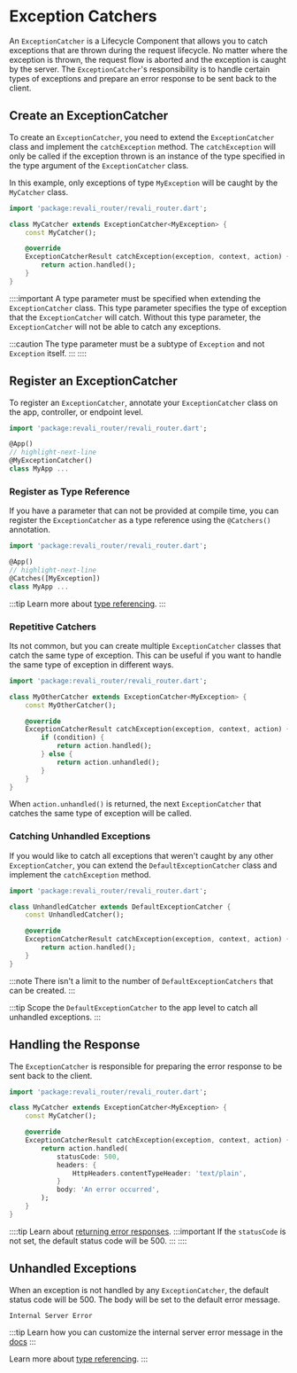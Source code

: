 # Exception Catchers

An `ExceptionCatcher` is a Lifecycle Component that allows you to catch exceptions that are thrown during the request lifecycle. No matter where the exception is thrown, the request flow is aborted and the exception is caught by the server. The `ExceptionCatcher`'s responsibility is to handle certain types of exceptions and prepare an error response to be sent back to the client.

## Create an ExceptionCatcher

To create an `ExceptionCatcher`, you need to extend the `ExceptionCatcher` class and implement the `catchException` method. The `catchException` will only be called if the exception thrown is an instance of the type specified in the type argument of the `ExceptionCatcher` class.

In this example, only exceptions of type `MyException` will be caught by the `MyCatcher` class.

```dart title="lib/catchers/my_catcher.dart"
import 'package:revali_router/revali_router.dart';

class MyCatcher extends ExceptionCatcher<MyException> {
    const MyCatcher();

    @override
    ExceptionCatcherResult catchException(exception, context, action) {
        return action.handled();
    }
}
```

::::important
A type parameter must be specified when extending the `ExceptionCatcher` class. This type parameter specifies the type of exception that the `ExceptionCatcher` will catch. Without this type parameter, the `ExceptionCatcher` will not be able to catch any exceptions.

:::caution
The type parameter must be a subtype of `Exception` and not `Exception` itself.
:::
::::

## Register an ExceptionCatcher

To register an `ExceptionCatcher`, annotate your `ExceptionCatcher` class on the app, controller, or endpoint level.

```dart title="routes/my_app.dart"
import 'package:revali_router/revali_router.dart';

@App()
// highlight-next-line
@MyExceptionCatcher()
class MyApp ...
```

### Register as Type Reference

If you have a parameter that can not be provided at compile time, you can register the `ExceptionCatcher` as a type reference using the `@Catchers()` annotation.

```dart title="routes/my_app.dart"
import 'package:revali_router/revali_router.dart';

@App()
// highlight-next-line
@Catches([MyException])
class MyApp ...
```

:::tip
Learn more about [type referencing][type-referencing].
:::

### Repetitive Catchers

Its not common, but you can create multiple `ExceptionCatcher` classes that catch the same type of exception. This can be useful if you want to handle the same type of exception in different ways.

```dart title="lib/catchers/my_other_catcher.dart"
import 'package:revali_router/revali_router.dart';

class MyOtherCatcher extends ExceptionCatcher<MyException> {
    const MyOtherCatcher();

    @override
    ExceptionCatcherResult catchException(exception, context, action) {
        if (condition) {
            return action.handled();
        } else {
            return action.unhandled();
        }
    }
}
```

When `action.unhandled()` is returned, the next `ExceptionCatcher` that catches the same type of exception will be called.

### Catching Unhandled Exceptions

If you would like to catch all exceptions that weren't caught by any other `ExceptionCatcher`, you can extend the `DefaultExceptionCatcher` class and implement the `catchException` method.

```dart title="lib/catchers/unhandled_catcher.dart"
import 'package:revali_router/revali_router.dart';

class UnhandledCatcher extends DefaultExceptionCatcher {
    const UnhandledCatcher();

    @override
    ExceptionCatcherResult catchException(exception, context, action) {
        return action.handled();
    }
}
```

:::note
There isn't a limit to the number of `DefaultExceptionCatchers` that can be created.
:::

:::tip
Scope the `DefaultExceptionCatcher` to the app level to catch all unhandled exceptions.
:::

## Handling the Response

The `ExceptionCatcher` is responsible for preparing the error response to be sent back to the client.

```dart title="lib/catchers/my_catcher.dart"
import 'package:revali_router/revali_router.dart';

class MyCatcher extends ExceptionCatcher<MyException> {
    const MyCatcher();

    @override
    ExceptionCatcherResult catchException(exception, context, action) {
        return action.handled(
            statusCode: 500,
            headers: {
                HttpHeaders.contentTypeHeader: 'text/plain',
            }
            body: 'An error occurred',
        );
    }
}
```

::::tip
Learn about [returning error responses][error-responses].
:::important
If the `statusCode` is not set, the default status code will be 500.
:::
::::

## Unhandled Exceptions

When an exception is not handled by any `ExceptionCatcher`, the default status code will be 500. The body will be set to the default error message.

```plaintext
Internal Server Error
```

:::tip
Learn how you can customize the internal server error message in the [docs][default-responses]
:::

Learn more about [type referencing][type-referencing].
:::

[type-referencing]: ../tidbits.md#using-types-in-annotations
[error-responses]: ../lifecycle-components/index.md#error-responses
[default-responses]: ../../../revali/app-configuration/default-responses.md
